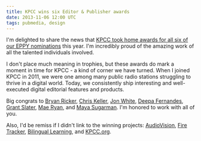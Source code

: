 ```yaml
---
title: KPCC wins six Editor & Publisher awards
date: 2013-11-06 12:00 UTC
tags: pubmedia, design
---
```


I'm delighted to share the news that [KPCC took home awards for all six of our EPPY nominations](http://www.scpr.org/news/2013/10/30/40106/kpcc-takes-home-6-eppy-awards/) this year. I'm incredibly proud of the amazing work of all the talented individuals involved.

I don't place much meaning in trophies, but these awards do mark a moment in time for KPCC - a kind of corner we have turned. When I joined KPCC in 2011, we were one among many public radio stations struggling to thrive in a digital world. Today, we consistently ship interesting and well-executed digital editorial features and products.

Big congrats to [Bryan Ricker](http://bryanricker.com/), [Chris Keller](http://blog.chrislkeller.com/), [Jon White](http://jonwhitestudio.com/), [Deepa Fernandes](https://twitter.com/deepaKPCC), [Grant Slater](http://grant-slater.com/), [Mae Ryan](http://www.maeryan.com/), and [Maya Sugarman](http://www.mayasugarman.com/). I'm honored to work with all of you.

Also, I'd be remiss if I didn't link to the winning projects: [AudioVision](http://audiovision.scpr.org/), [Fire Tracker](http://projects.scpr.org/firetracker/), [Bilingual Learning](http://projects.scpr.org/bilinguallearning/), and [KPCC.org](http://scpr.org/).